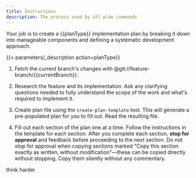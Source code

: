 ```yaml
---
title: Instructions
description: The process used by all plan commands
---
```


Your job is to create a {{planType}} implementation plan by breaking it down into manageable components and defining a systematic development approach.

{{> parameters/_description action=planType}}

1. Fetch the current branch's changes with @git://feature-branch/{{currentBranch}}.

2. Research the feature and its implementation. Ask any clarifying questions needed to fully understand the scope of the work and what's required to implement it.

3. Create plan file using the `create-plan-template` tool. This will generate a pre-populated plan for you to fill out. Read the resulting file.

4. Fill out each section of the plan one at a time. Follow the instructions in the template for each section. After you complete each section, **stop for approval** and feedback before proceeding to the next section. Do not stop for approval when copying sections marked "Copy this section exactly as written, without modification"—these can be copied directly without stopping. Copy them silently without any commentary.

think harder
